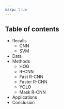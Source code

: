 ```yaml
---
marp: true
---
```


## Table of contents
- Recalls
    - CNN
    - SVM
- Data
- Methods
    - HOG
    - R-CNN
    - Fast R-CNN
    - Faster R-CNN
    - YOLO
    - Mask R-CNN
- Applications
- Conclusion